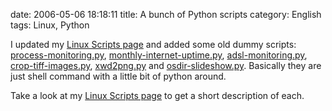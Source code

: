 date: 2006-05-06 18:18:11
title: A bunch of Python scripts
category: English
tags: Linux, Python

I updated my [Linux Scripts page](http://kevin.deldycke.com/code/) and added some old dummy scripts: [process-monitoring.py](http://github.com/kdeldycke/scripts/blob/master/process-monitoring.py), [monthly-internet-uptime.py](http://github.com/kdeldycke/scripts/blob/master/monthly-internet-uptime.py), [adsl-monitoring.py](http://github.com/kdeldycke/scripts/blob/master/adsl-monitoring.py), [crop-tiff-images.py](http://github.com/kdeldycke/scripts/blob/master/crop-tiff-images.py), [xwd2png.py](http://github.com/kdeldycke/scripts/blob/master/xwd2png.py) and [osdir-slideshow.py](http://github.com/kdeldycke/scripts/blob/master/osdir-slideshow.py). Basically they are just shell command with a little bit of python around.

Take a look at my [Linux Scripts page](http://kevin.deldycke.com/code/) to get a short description of each.
